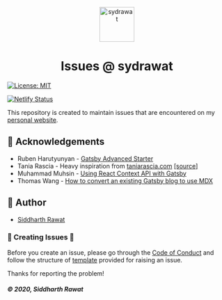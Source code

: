<p align="center">
  <a href="https://sydrawat.netlify.app">
    <img alt="sydrawat" src="https://www.svgrepo.com/show/263222/post-it-post-it.svg" width="80" />
  </a>
</p>
<h1 align="center">
  Issues @ sydrawat
</h1>

[![License: MIT](https://img.shields.io/badge/License-MIT-blue.svg)](https://opensource.org/licenses/MIT)

[![Netlify Status](https://api.netlify.com/api/v1/badges/d6bfe026-2092-462a-99c7-45efeec9eca0/deploy-status)](https://app.netlify.com/sites/sydrawat/deploys)

This repository is created to maintain issues that are encountered on my [personal website](https://sydrawat.netlify.app).

## :busts_in_silhouette:  Acknowledgements

- Ruben Harutyunyan - [Gatsby Advanced Starter](https://github.com/Vagr9K/gatsby-advanced-starter/tree/master/content)
- Tania Rascia - Heavy inspiration from [taniarascia.com](https://taniarascia.com) [[source]](https://github.com/taniarascia/taniarascia)
- Muhammad Muhsin - [Using React Context API with Gatsby](https://www.gatsbyjs.org/blog/2019-01-31-using-react-context-api-with-gatsby/)
- Thomas Wang - [How to convert an existing Gatsby blog to use MDX](https://www.gatsbyjs.org/blog/2019-11-21-how-to-convert-an-existing-gatsby-blog-to-use-mdx/)

## :bust_in_silhouette:  Author

- [Siddharth Rawat](https://sydrawat.netlify.app)


### :nut_and_bolt:  Creating Issues :wrench:

Before you create an issue, please go through the [Code of Conduct](./CODE_OF_CONDUCT.md) and follow the structure of [template](./github/ISSUE_TEMPLATE) provided for raising an issue.

Thanks for reporting the problem!

##### &copy; 2020, Siddharth Rawat

